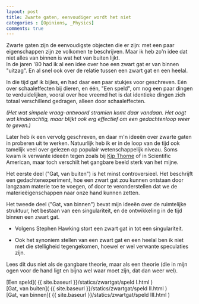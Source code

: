```yaml
---
layout: post
title: Zwarte gaten, eenvoudiger wordt het niet
categories : [Opinions, _Physics]
comments: true
---
```


Zwarte gaten zijn de eenvoudigste objecten die er zijn: met een paar eigenschappen zijn ze volkomen te beschrijven. Maar ik heb zo'n idee dat niet alles van binnen is wat het van buiten lijkt.<br>
In de jaren '80 had ik al een idee over hoe een zwart gat er van binnen "uitzag". En al snel ook over de relatie tussen een zwart gat en een heelal. 

In die tijd gaf ik bijles, en had daar een paar stukjes voor geschreven. E&eacute;n over schaaleffecten bij dieren, en &eacute;&eacute;n, "Een speld", om nog een paar dingen te verduidelijken, vooral over hoe vreemd het is dat identieke dingen zich totaal verschillend gedragen, alleen door schaaleffecten.

<i>(Het wat simpele vraag-antwoord stramien komt daar vandaan. Het oogt wat kinderachtig, maar blijkt ook erg effectief om een gedachtenloop weer te geven.)</i>

Later heb ik een vervolg geschreven, en daar m'n idee&euml;n over zwarte gaten in proberen uit te werken. Natuurlijk heb ik er in de loop van de tijd ook tamelijk veel over gelezen op populair wetenschappelijk niveau. Soms kwam ik verwante idee&euml;n tegen zoals bij <a HREF="/statics/ref/bronnen.html#thorne">Kip Thorne</a> of in Scientific American, maar toch verschilt het gangbare beeld sterk van het mijne.

Het eerste deel ("Gat, van buiten") is het minst controversieel. Het beschrijft een gedachtenexperiment, hoe een zwart gat zou kunnen ontstaan door langzaam materie toe te voegen, of door te veronderstellen dat we de materie&euml;igenschappen naar onze hand kunnen zetten.

Het tweede deel ("Gat, van binnen") bevat mijn idee&euml;n over de ruimtelijke struktuur, het bestaan van een singulariteit, en de ontwikkeling in de tijd binnen een zwart gat. 

* Volgens Stephen Hawking stort een zwart gat in tot een singulariteit.

* Ook het synoniem stellen van een zwart gat en een heelal ben ik niet met die stelligheid tegengekomen, hoewel er wel verwante speculaties zijn.

Lees dit dus niet als de gangbare theorie, maar als een theorie (die in mijn ogen voor de hand ligt en bijna wel waar moet zijn, dat dan weer wel).

[Een speld]( {{ site.baseurl }}/statics/zwartgat/speld I.html )<br>
[Gat, van buiten]( {{ site.baseurl }}/statics/zwartgat/speld II.html )<br>
[Gat, van binnen]( {{ site.baseurl }}/statics/zwartgat/speld III.html )<br>
<!-- [Plannen voor simulatie]( {{ site.baseurl }}/statics/zwartgat/speld simulatie.html )<br> -->